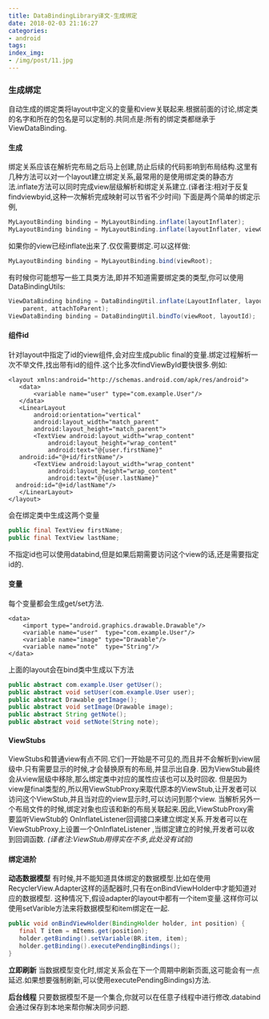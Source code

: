 ```yaml
---
title: DataBindingLibrary译文-生成绑定
date: 2018-02-03 21:16:27
categories:
- android
tags:
index_img:
- /img/post/11.jpg
---
```

### 生成绑定
自动生成的绑定类将layout中定义的变量和view关联起来.根据前面的讨论,绑定类的名字和所在的包名是可以定制的.共同点是:所有的绑定类都继承于ViewDataBinding.

#### 生成
绑定关系应该在解析完布局之后马上创建,防止后续的代码影响到布局结构.这里有几种方法可以对一个layout建立绑定关系,最常用的是使用绑定类的静态方法.inflate方法可以同时完成view层级解析和绑定关系建立.(译者注:相对于反复findviewbyid,这种一次解析完成映射可以节省不少时间)
下面是两个简单的绑定示例,

```java
MyLayoutBinding binding = MyLayoutBinding.inflate(layoutInflater);
MyLayoutBinding binding = MyLayoutBinding.inflate(layoutInflater, viewGroup, false);
```

如果你的view已经inflate出来了.仅仅需要绑定.可以这样做:

```java
MyLayoutBinding binding = MyLayoutBinding.bind(viewRoot);
```

有时候你可能想写一些工具类方法,即并不知道需要绑定类的类型,你可以使用DataBindingUtils:

```java
ViewDataBinding binding = DataBindingUtil.inflate(LayoutInflater, layoutId,
    parent, attachToParent);
ViewDataBinding binding = DataBindingUtil.bindTo(viewRoot, layoutId);
```

#### 组件id

针对layout中指定了id的view组件,会对应生成public final的变量.绑定过程解析一次不举文件,找出带有id的组件.这个比多次findViewById要快很多.例如:

```
<layout xmlns:android="http://schemas.android.com/apk/res/android">
   <data>
       <variable name="user" type="com.example.User"/>
   </data>
   <LinearLayout
       android:orientation="vertical"
       android:layout_width="match_parent"
       android:layout_height="match_parent">
       <TextView android:layout_width="wrap_content"
           android:layout_height="wrap_content"
           android:text="@{user.firstName}"
   android:id="@+id/firstName"/>
       <TextView android:layout_width="wrap_content"
           android:layout_height="wrap_content"
           android:text="@{user.lastName}"
  android:id="@+id/lastName"/>
   </LinearLayout>
</layout>
```

会在绑定类中生成这两个变量

```java
public final TextView firstName;
public final TextView lastName;
```

不指定id也可以使用databind,但是如果后期需要访问这个view的话,还是需要指定id的.

#### 变量

每个变量都会生成get/set方法.

```
<data>
    <import type="android.graphics.drawable.Drawable"/>
    <variable name="user"  type="com.example.User"/>
    <variable name="image" type="Drawable"/>
    <variable name="note"  type="String"/>
</data>
```

上面的layout会在bind类中生成以下方法

```java
public abstract com.example.User getUser();
public abstract void setUser(com.example.User user);
public abstract Drawable getImage();
public abstract void setImage(Drawable image);
public abstract String getNote();
public abstract void setNote(String note);
```

#### ViewStubs

ViewStubs和普通view有点不同.它们一开始是不可见的,而且并不会解析到view层级中.只有需要显示的时候,才会替换原有的布局,并显示出自身.
因为ViewStub最终会从view层级中移除,那么绑定类中对应的属性应该也可以及时回收.
但是因为view是final类型的,所以用ViewStubProxy来取代原本的ViewStub,让开发者可以访问这个ViewStub,并且当对应的view显示时,可以访问到那个view.
当解析另外一个布局文件的时候,绑定对象也应该和新的布局关联起来.因此,ViewStubProxy需要监听ViewStub的 OnInflateListener回调接口来建立绑定关系.开发者可以在ViewStubProxy上设置一个OnInflateListener ,当绑定建立的时候,开发者可以收到回调函数.
_(译者注:ViewStub用得实在不多,此处没有试验)_

#### 绑定进阶

**动态数据模型**
有时候,并不能知道具体绑定的数据模型.比如在使用RecyclerView.Adapter这样的适配器时,只有在onBindViewHolder中才能知道对应的数据模型.
这种情况下,假设adapter的layout中都有一个item变量.这样你可以使用setVarible方法来将数据模型和item绑定在一起.

```java
public void onBindViewHolder(BindingHolder holder, int position) {
   final T item = mItems.get(position);
   holder.getBinding().setVariable(BR.item, item);
   holder.getBinding().executePendingBindings();
}
```
**立即刷新**
当数据模型变化时,绑定关系会在下一个周期中刷新页面,这可能会有一点延迟.如果想要强制刷新,可以使用executePendingBindings)方法.

**后台线程**
只要数据模型不是一个集合,你就可以在任意子线程中进行修改.databind会通过保存到本地来帮你解决同步问题.